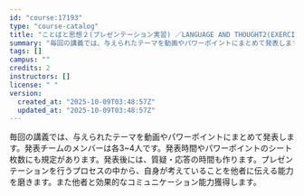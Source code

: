 ```yaml
---
id: "course:17193"
type: "course-catalog"
title: "ことばと思想２(プレゼンテーション実習) ／LANGUAGE AND THOUGHT2(EXERCISES IN PRESENTATION)"
summary: "毎回の講義では、与えられたテーマを動画やパワーポイントにまとめて発表します。発表チームのメンバーは各3~4人です。発表時間やパワーポイントのシート枚数にも規定があります。発表後には、質疑・応答の時間も作ります。プレゼンテーションを行うプロセ…"
tags: []
campus: ""
credits: 2
instructors: []
license: " "
version:
  created_at: "2025-10-09T03:48:57Z"
  updated_at: "2025-10-09T03:48:57Z"
---
```


毎回の講義では、与えられたテーマを動画やパワーポイントにまとめて発表します。発表チームのメンバーは各3~4人です。発表時間やパワーポイントのシート枚数にも規定があります。発表後には、質疑・応答の時間も作ります。プレゼンテーションを行うプロセスの中から、自身が考えていることを他者に伝える能力を磨きます。また他者と効果的なコミュニケーション能力獲得します。
